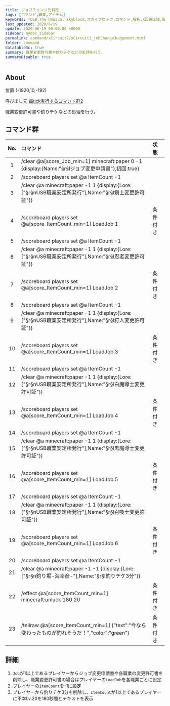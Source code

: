 ```yaml
---
title: ジョブチェンジ先判定
tags: [コマンド,職業,アイテム]
keywords: TUSB,The Unusual Skyblock,スカイブロック,コマンド,解析,X回路区域,職業変更許可書,釣りチケ,職業島,ブラジル
last_updated: 2020/6/19
update: 2020-06-19 09:00:00 +0000
sidebar: mydoc_sidebar
permalink: command/xCircuit2/xCircuit2_jobChangeJudgement.html
folder: command
datatable3c: true
summary: 職業変更許可書や釣りチケなどの処理を行う。
summaryDisable: true
---
```


## About

<span class="tagYellow">位置</span> (-1920,10,-192)

<span class="tagBlack">呼び出し元</span> [毎tick実行するコマンド群2]({{site.baseurl}}/command/xCircuit2/xCircuit2_reset.html)

職業変更許可書や釣りチケなどの処理を行う。

## コマンド群

<div class="datatable3c-begin"></div>

|No.|コマンド|状態|
|:-:|:-|:-|
|1|/clear @a[score_Job_min=1] minecraft:paper 0 -1 {display:{Name:"§r§lジョブ変更申請書"},初回:true}|
|2|/scoreboard players set @a ItemCount -1|
|3|/clear @a minecraft:paper -1 1 {display:{Lore:["§r§nUSB職業安定所発行"],Name:"§r§l剣士変更許可証"}}|
|4|/scoreboard players set @a[score_ItemCount_min=1] LoadJob 1|条件付き|
|5|/scoreboard players set @a ItemCount -1|
|6|/clear @a minecraft:paper -1 1 {display:{Lore:["§r§nUSB職業安定所発行"],Name:"§r§l忍者変更許可証"}}|
|7|/scoreboard players set @a[score_ItemCount_min=1] LoadJob 2|条件付き|
|8|/scoreboard players set @a ItemCount -1|
|9|/clear @a minecraft:paper -1 1 {display:{Lore:["§r§nUSB職業安定所発行"],Name:"§r§l狩人変更許可証"}}|
|10|/scoreboard players set @a[score_ItemCount_min=1] LoadJob 3|条件付き|
|11|/scoreboard players set @a ItemCount -1|
|12|/clear @a minecraft:paper -1 1 {display:{Lore:["§r§nUSB職業安定所発行"],Name:"§r§l白魔導士変更許可証"}}|
|13|/scoreboard players set @a[score_ItemCount_min=1] LoadJob 4|条件付き|
|14|/scoreboard players set @a ItemCount -1|
|15|/clear @a minecraft:paper -1 1 {display:{Lore:["§r§nUSB職業安定所発行"],Name:"§r§l黒魔導士変更許可証"}}|
|16|/scoreboard players set @a[score_ItemCount_min=1] LoadJob 5|条件付き|
|17|/scoreboard players set @a ItemCount -1|
|18|/clear @a minecraft:paper -1 1 {display:{Lore:["§r§nUSB職業安定所発行"],Name:"§r§l召喚士変更許可証"}}|
|19|/scoreboard players set @a[score_ItemCount_min=1] LoadJob 6|条件付き|
|20|/scoreboard players set @a ItemCount -1|
|21|/clear @a minecraft:paper -1 -1 {display:{Lore:["§r§n釣り堀-海幸彦-"],Name:"§r§l釣りチケ3分"}}|
|22|/effect @a[score_ItemCount_min=1] minecraft:unluck 180 20|条件付き|
|23|/tellraw @a[score_ItemCount_min=1] {"text":"今なら変わったものが釣れそうだ！","color":"green"}|条件付き|

<div class="datatable3c-end"></div>

## 詳細

1. `Job`が1以上であるプレイヤーからジョブ変更申請書や各職業の変更許可書を削除し、職業変更許可書の場合はプレイヤーの`LoadJob`を各職業ごとに設定
2. プレイヤーの`ItemCount`を-1に設定
3. プレイヤーから釣りチケ3分を削除し、`ItemCount`が1以上であるプレイヤーに不幸Lv.20を180秒間とテキストを表示
